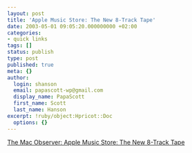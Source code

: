 ```yaml
---
layout: post
title: 'Apple Music Store: The New 8-Track Tape'
date: 2003-05-01 09:05:20.000000000 +02:00
categories:
- quick links
tags: []
status: publish
type: post
published: true
meta: {}
author:
  login: shanson
  email: papascott-wp@gmail.com
  display_name: PapaScott
  first_name: Scott
  last_name: Hanson
excerpt: !ruby/object:Hpricot::Doc
  options: {}
---
```

<p><a title="But even an 8-track tape would work on more than 3 tape players" href="http://www.macobserver.com/columns/devilsadvocate/2003/20030430.shtml">The Mac Observer: Apple Music Store: The New 8-Track Tape</a></p>
